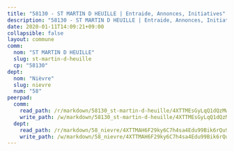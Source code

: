 ```yaml
---
title: "58130 - ST MARTIN D HEUILLE | Entraide, Annonces, Initiatives"
description: "58130 - ST MARTIN D HEUILLE | Entraide, Annonces, Initiatives"
date: 2020-01-11T14:09:21+09:00
collapsible: false
layout: commune
comm:
  nom: "ST MARTIN D HEUILLE"
  slug: st-martin-d-heuille
  cp: "58130"
dept:
  nom: "Nièvre"
  slug: nievre
  num: "58"
peerpad:
  comm:
    read_path: /r/markdown/58130_st-martin-d-heuille/4XTTMEsGyLqQ1dQzMw8dxa93JczDdJwUMjHBtVh25qykFjzXJ
    write_path: /w/markdown/58130_st-martin-d-heuille/4XTTMEsGyLqQ1dQzMw8dxa93JczDdJwUMjHBtVh25qykFjzXJ-K3TgUb77DCdY1fPWuoRnasYeUcp37jMGdTeFVMq9QXsDp4oTirtgqYW2yMoauT7pNtTq9mA9ysxpG7EdiMqkL6D6s747hxqLELXp3xxUvf4LiEuwpBkRmBLP462i23pfpPRNvf6Y
  dept:
    read_path: /r/markdown/58_nievre/4XTTMAH6F29ky6C7h4sa4Edu99Bik6rQu9XbiuBD1DvLw22pb
    write_path: /w/markdown/58_nievre/4XTTMAH6F29ky6C7h4sa4Edu99Bik6rQu9XbiuBD1DvLw22pb-K3TgUtHs3LnA4VP5N1eQxK9UkiWFz8M5ZP7N97wnUEM9Wfw65apM3LnvEX8HhP2Sd27LDh5t4GgmkbGDUaCqpnkD9BJGbaMbkS8idf1DYkYaRo6rACHXiR4PjahH89PiAFqFL3Lf
---
```


